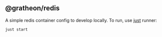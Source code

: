 ## @gratheon/redis

A simple redis container config to develop locally.
To run, use [just](https://github.com/casey/just) runner:

```
just start
```
